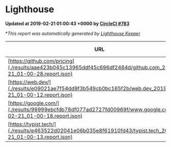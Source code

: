 
# Lighthouse

**Updated at 2019-02-21 01:00:43 +0000 by [CircleCI #783](https://circleci.com/gh/ItinerisLtd/lighthouse-keeper-example/783)**

**This report was automatically generated by [Lighthouse Keeper](https://github.com/itinerisltd/lighthouse-keeper)*

| URL | Performance | Accessibility | Best Practices | SEO | PWA | Updated At |
| --- | --- | --- | --- | --- | --- | --- |
| [https://github.com/pricing](./results/aae423b045c13965ddf45c696df2484d/github.com_2019-02-21_01-00-28.report.json) | 0.73 | 0.89 | 0.93 | 0.9 | 0.58 | 2019-02-21T01:00:28.240Z |
| [https://web.dev/](./results/e09021ae7f54dd9f3b549cb0bc165f2b/web.dev_2019-02-21_01-00-12.report.json) | 0.9 | 0.93 | 1 | 0.91 | 1 | 2019-02-21T01:00:12.473Z |
| [https://google.com/](./results/99999ebcfdb78df077ad2727fd00969f/www.google.com_2019-02-21_01-00-18.report.json) | 0.94 | 0.71 | 0.93 | 0.8 | 0.58 | 2019-02-21T01:00:18.398Z |
| [https://typist.tech/](./results/e463522d02041e06b035e8f61910fd43/typist.tech_2019-02-21_01-00-13.report.json) | 1 |  |  |  |  | 2019-02-21T01:00:13.327Z |
